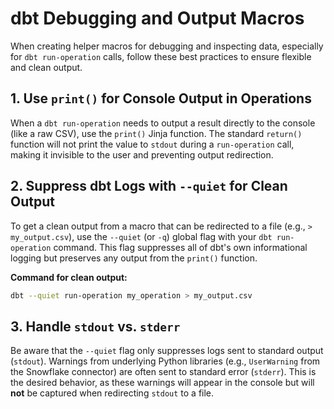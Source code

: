 # dbt Debugging and Output Macros

When creating helper macros for debugging and inspecting data, especially for `dbt run-operation` calls, follow these best practices to ensure flexible and clean output.

## 1. Use `print()` for Console Output in Operations

When a `dbt run-operation` needs to output a result directly to the console (like a raw CSV), use the `print()` Jinja function. The standard `return()` function will not print the value to `stdout` during a `run-operation` call, making it invisible to the user and preventing output redirection.

## 2. Suppress dbt Logs with `--quiet` for Clean Output

To get a clean output from a macro that can be redirected to a file (e.g., `> my_output.csv`), use the `--quiet` (or `-q`) global flag with your `dbt run-operation` command. This flag suppresses all of dbt's own informational logging but preserves any output from the `print()` function.

**Command for clean output:**
```bash
dbt --quiet run-operation my_operation > my_output.csv
```

## 3. Handle `stdout` vs. `stderr`

Be aware that the `--quiet` flag only suppresses logs sent to standard output (`stdout`). Warnings from underlying Python libraries (e.g., `UserWarning` from the Snowflake connector) are often sent to standard error (`stderr`). This is the desired behavior, as these warnings will appear in the console but will **not** be captured when redirecting `stdout` to a file.
